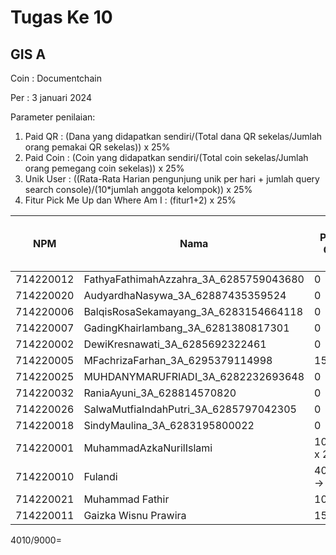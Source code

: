 # Tugas Ke 10

## GIS A
Coin : Documentchain

Per : 3 januari 2024

Parameter penilaian:
1. Paid QR : (Dana yang didapatkan sendiri/(Total dana QR sekelas/Jumlah orang pemakai QR sekelas))  x  25%
2. Paid Coin : (Coin yang didapatkan sendiri/(Total coin sekelas/Jumlah orang pemegang coin sekelas))  x  25%
3. Unik User : ((Rata-Rata Harian pengunjung unik per hari + jumlah query search console)/(10*jumlah anggota kelompok)) x 25%
4. Fitur Pick Me Up dan Where Am I : (fitur1+2) x 25%


| NPM | Nama | Paid QR | Paid Coin | Unik User / Hari | CSS Mobile Friendly | Fitur Where Am I | Fitur Pick Me Up | 
|----------|----------|----------|----------|----------|----------|----------|----------|
| 714220012 | FathyaFathimahAzzahra_3A_6285759043680   | 0 | 0 | - | - | - | 0 |
| 714220020 | AudyardhaNasywa_3A_62887435359524   | 0 | 0 | - | - | - | 0 |
| 714220006 | BalqisRosaSekamayang_3A_6283154664118   | 0 | 0 | - | - | - | 0 |
| 714220007 | GadingKhairlambang_3A_6281380817301   | 0 | 0 | - | - | - | 0 |
| 714220002 | DewiKresnawati_3A_6285692322461   | 0 | 0 | - | - | - | 0 |
| 714220005 | MFachrizaFarhan_3A_6295379114998   | 15005 | 0 | - | - | - | 0 |
| 714220025 | MUHDANYMARUFRIADI_3A_6282232693648   | 0 | 0 | - | - | - | 0 |
| 714220032 | RaniaAyuni_3A_628814570820   | 0 | 0 | - | - | - | 0 |
| 714220026 | SalwaMutfiaIndahPutri_3A_6285797042305   | 0 | 0 | - | - | - | 0 |
| 714220018 | SindyMaulina_3A_6283195800022   | 0 | 0 | - | - | 25 | 25|
| 714220001 | MuhammadAzkaNurilIslami   | 10001 x 2 | 0 | - | - | - | 0 |
| 714220010 | Fulandi | 4010 -> 10 | - | 0 | ok | 25 | 25 |
| 714220021 | Muhammad Fathir | 10 | - | 0 | 0 | 0 | 0 |
| 714220011 | Gaizka Wisnu Prawira | 15011 | - | 0 | 0 | 0 | 0 |


4010/9000=
